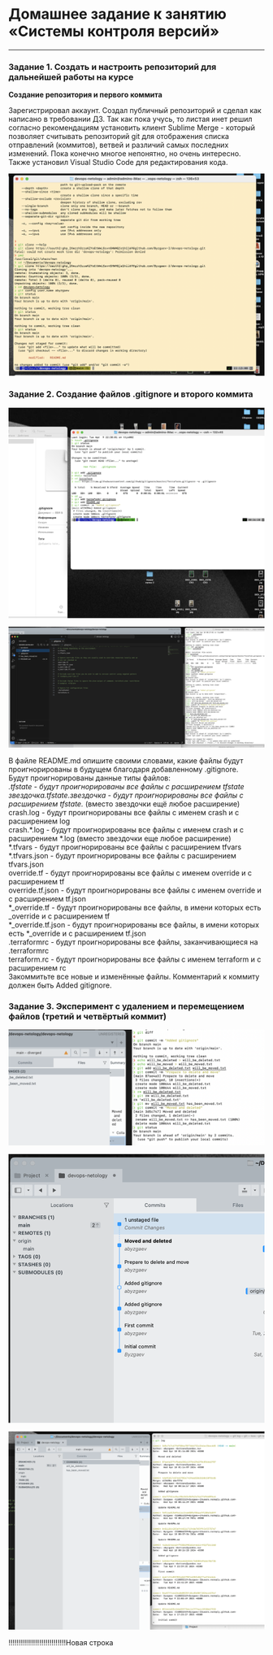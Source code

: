 # **Домашнее задание к занятию «Системы контроля версий»**

---

### Задание 1. Создать и настроить репозиторий для дальнейшей работы на курсе

**Создание репозитория и первого коммита**  

Зарегистрировал аккаунт.
Создал публичный репозиторий и сделал как написано в требовании ДЗ.
Так как пока учусь, то листая инет решил согласно рекомендациям установить клиент Sublime Merge -  который позволяет считывать репозиторий git для отображения списка отправлений (коммитов), ветвей и различий самых последних изменений. Пока конечно многое непонятно, но очень интересно.
Также установил Visual Studio Code для редактирования кода.

![image](https://github.com/Byzgaev-I/devops-netology/blob/main/1.png)

### Задание 2. Создание файлов .gitignore и второго коммита

![image](https://github.com/Byzgaev-I/devops-netology/blob/main/2.png) 

![image](https://github.com/Byzgaev-I/devops-netology/blob/main/3.png)

В файле README.md опишите своими словами, какие файлы будут проигнорированы в будущем благодаря добавленному .gitignore.  
Будут проигнорированы данные типы файлов:  
*.tfstate - будут проигнорированы все файлы с расширением tfstate  
звездочка.tfstate.звездочка - будут проигнорированы все файлы с расширением tfstate.* (вместо звездочки ещё любое расширение)  
crash.log - будут проигнорированы все файлы с именем crash и с расширением log  
crash.*.log - будут проигнорированы все файлы с именем crash и с расширением *.log (вместо звездочки еще любое расширение)  
*.tfvars - будут проигнорированы все файлы с расширением tfvars  
*.tfvars.json - будут проигнорированы все файлы с расширением tfvars.json  
override.tf - будут проигнорированы все файлы с именем override и с расширением tf  
override.tf.json - будут проигнорированы все файлы с именем override и с расширением tf.json  
*_override.tf - будут проигнорированы все файлы, в имени которых есть _override и с расширением tf  
*_override.tf.json - будут проигнорированы все файлы, в имени которых есть *_override и с расширением tf.json  
.terraformrc - будут проигнорированы все файлы, заканчивающиеся на .terraformrc  
terraform.rc - будут проигнорированы все файлы с именем terraform и с расширением rc  
Закоммитьте все новые и изменённые файлы. Комментарий к коммиту должен быть Added gitignore.  

### Задание 3. Эксперимент с удалением и перемещением файлов (третий и четвёртый коммит)    

![image](https://github.com/Byzgaev-I/devops-netology/blob/main/5.png)  

![image](https://github.com/Byzgaev-I/devops-netology/blob/main/6.png)  

![image](https://github.com/Byzgaev-I/devops-netology/blob/main/7.png)  

!!!!!!!!!!!!!!!!!!!!!!!!!!!!Новая строка
